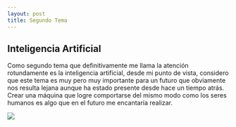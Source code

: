 ```yaml
---
layout: post
title: Segundo Tema
---
```


## Inteligencia Artificial


Como segundo tema que definitivamente me llama la atención rotundamente es la inteligencia artificial, desde mi punto de vista, considero que este tema es muy pero muy importante para un futuro que obviamente nos resulta lejana aunque ha estado presente desde hace un tiempo atrás. Crear una máquina que logre comportarse del mismo modo como los seres humanos es algo que en el futuro me encantaría realizar.

<img src="images/aplicacion.png" weight="30%">
